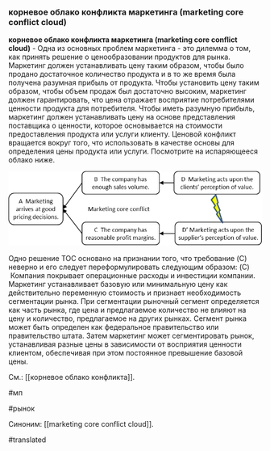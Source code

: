 ### корневое облако конфликта маркетинга (marketing core conflict cloud)

**корневое облако конфликта маркетинга (marketing core conflict cloud)** - Одна из основных проблем маркетинга - это дилемма о том, как принять решение о ценообразовании продуктов для рынка. Маркетинг должен устанавливать цену таким образом, чтобы было продано достаточное количество продукта и в то же время была получена разумная прибыль от продукта. Чтобы установить цену таким образом, чтобы объем продаж был достаточно высоким, маркетинг должен гарантировать, что цена отражает восприятие потребителями ценности продукта для потребителя. Чтобы иметь разумную прибыль, маркетинг должен устанавливать цену на основе представления поставщика о ценности, которое основывается на стоимости предоставления продукта или услуги клиенту. Ценовой конфликт вращается вокруг того, что использовать в качестве основы для определения цены продукта или услуги. Посмотрите на испаряющееся облако ниже.

![](images/image90.png)

Одно решение TOC основано на признании того, что требование (C) неверно и его следует переформулировать следующим образом: (C)  Компания покрывает операционные расходы и инвестиции компании. Маркетинг устанавливает базовую или минимальную цену как действительно переменную стоимость и признает необходимость сегментации рынка. При сегментации рыночный сегмент определяется как часть рынка, где цена и предлагаемое количество не влияют на цену и количество, предлагаемое на других рынках. Сегмент рынка может быть определен как федеральное правительство или правительство штата. Затем маркетинг может сегментировать рынок, устанавливая разные цены в зависимости от восприятия ценности клиентом, обеспечивая при этом постоянное превышение базовой цены.

См.: [[корневое облако конфликта]].

#мп

#рынок

Синоним: [[marketing core conflict cloud]].

#translated
